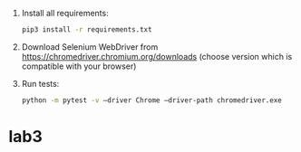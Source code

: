1. Install all requirements:

   ```bash
   pip3 install -r requirements.txt
   ```

2. Download Selenium WebDriver from https://chromedriver.chromium.org/downloads (choose version which is compatible with your browser)

3. Run tests:

   ```bash
   python -m pytest -v —driver Chrome —driver-path chromedriver.exe
   ```
# lab3
